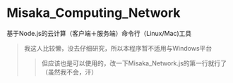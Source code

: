 # Misaka_Computing_Network
基于Node.js的云计算（客户端＋服务端）命令行（Linux/Mac)工具
>我这人比较懒，没去仔细研究，所以本程序暂不适用与Windows平台
>>但应该也是可以使用的，改一下Misaka_Network.js的第一行就行了（虽然我不会，汗）
